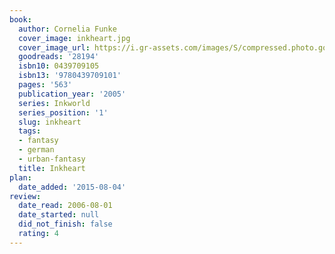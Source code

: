 ```yaml
---
book:
  author: Cornelia Funke
  cover_image: inkheart.jpg
  cover_image_url: https://i.gr-assets.com/images/S/compressed.photo.goodreads.com/books/1538266636l/28194._SX98_.jpg
  goodreads: '28194'
  isbn10: 0439709105
  isbn13: '9780439709101'
  pages: '563'
  publication_year: '2005'
  series: Inkworld
  series_position: '1'
  slug: inkheart
  tags:
  - fantasy
  - german
  - urban-fantasy
  title: Inkheart
plan:
  date_added: '2015-08-04'
review:
  date_read: 2006-08-01
  date_started: null
  did_not_finish: false
  rating: 4
---
```

